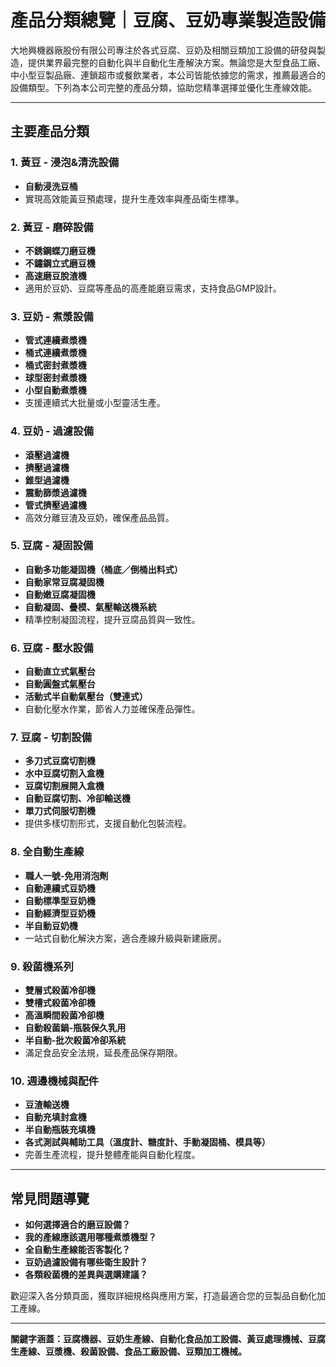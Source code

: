 # 產品分類總覽｜豆腐、豆奶專業製造設備

大地興機器廠股份有限公司專注於各式豆腐、豆奶及相關豆類加工設備的研發與製造，提供業界最完整的自動化與半自動化生產解決方案。無論您是大型食品工廠、中小型豆製品廠、連鎖超市或餐飲業者，本公司皆能依據您的需求，推薦最適合的設備類型。下列為本公司完整的產品分類，協助您精準選擇並優化生產線效能。

---

## 主要產品分類

### 1. 黃豆 - 浸泡&清洗設備
- **自動浸洗豆桶**
- 實現高效能黃豆預處理，提升生產效率與產品衛生標準。

### 2. 黃豆 - 磨碎設備
- **不銹鋼蝶刀磨豆機**
- **不鏽鋼立式磨豆機**
- **高速磨豆脫渣機**
- 適用於豆奶、豆腐等產品的高產能磨豆需求，支持食品GMP設計。

### 3. 豆奶 - 煮漿設備
- **管式連續煮漿機**
- **桶式連續煮漿機**
- **桶式密封煮漿機**
- **球型密封煮漿機**
- **小型自動煮漿機**
- 支援連續式大批量或小型靈活生產。

### 4. 豆奶 - 過濾設備
- **滾壓過濾機**
- **擠壓過濾機**
- **錐型過濾機**
- **震動篩漿過濾機**
- **管式擠壓過濾機**
- 高效分離豆渣及豆奶，確保產品品質。

### 5. 豆腐 - 凝固設備
- **自動多功能凝固機（桶底／倒桶出料式）**
- **自動家常豆腐凝固機**
- **自動嫩豆腐凝固機**
- **自動凝固、疊模、氣壓輸送機系統**
- 精準控制凝固流程，提升豆腐品質與一致性。

### 6. 豆腐 - 壓水設備
- **自動直立式氣壓台**
- **自動圓盤式氣壓台**
- **活動式半自動氣壓台（雙連式）**
- 自動化壓水作業，節省人力並確保產品彈性。

### 7. 豆腐 - 切割設備
- **多刀式豆腐切割機**
- **水中豆腐切割入盒機**
- **豆腐切割展開入盒機**
- **自動豆腐切割、冷卻輸送機**
- **單刀式伺服切割機**
- 提供多樣切割形式，支援自動化包裝流程。

### 8. 全自動生產線
- **職人一號-免用消泡劑**
- **自動連續式豆奶機**
- **自動標準型豆奶機**
- **自動經濟型豆奶機**
- **半自動豆奶機**
- 一站式自動化解決方案，適合產線升級與新建廠房。

### 9. 殺菌機系列
- **雙層式殺菌冷卻機**
- **雙槽式殺菌冷卻機**
- **高溫瞬間殺菌冷卻機**
- **自動殺菌鍋-瓶裝保久乳用**
- **半自動-批次殺菌冷卻系統**
- 滿足食品安全法規，延長產品保存期限。

### 10. 週邊機械與配件
- **豆渣輸送機**
- **自動充填封盒機**
- **半自動瓶裝充填機**
- **各式測試與輔助工具（溫度計、糖度計、手動凝固桶、模具等）**
- 完善生產流程，提升整體產能與自動化程度。

---

## 常見問題導覽

- **如何選擇適合的磨豆設備？**
- **我的產線應該選用哪種煮漿機型？**
- **全自動生產線能否客製化？**
- **豆奶過濾設備有哪些衛生設計？**
- **各類殺菌機的差異與選購建議？**

歡迎深入各分類頁面，獲取詳細規格與應用方案，打造最適合您的豆製品自動化加工產線。

---

**關鍵字涵蓋：豆腐機器、豆奶生產線、自動化食品加工設備、黃豆處理機械、豆腐生產線、豆漿機、殺菌設備、食品工廠設備、豆類加工機械。**
